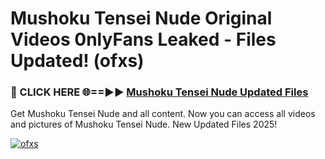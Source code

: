 # Mushoku Tensei Nude Original Videos 0nlyFans Leaked - Files Updated! (ofxs)

<h3>🔴 CLICK HERE 🌐==►► <a href="https://tinyurl.com/5h6xmrr3" rel="nofollow">Mushoku Tensei Nude Updated Files</a></h3>

Get Mushoku Tensei Nude and all content. Now you can access all videos and pictures of Mushoku Tensei Nude. New Updated Files 2025!

[![ofxs](https://i.imgur.com/KVD873Z.gif)](https://tinyurl.com/5h6xmrr3)
